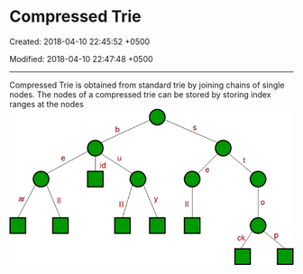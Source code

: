 # Compressed Trie

Created: 2018-04-10 22:45:52 +0500

Modified: 2018-04-10 22:47:48 +0500

---

Compressed Trie is obtained from standard trie by joining chains of single nodes. The nodes of a compressed trie can be stored by storing index ranges at the nodes
![image](media/Compressed-Trie-image1.png)
